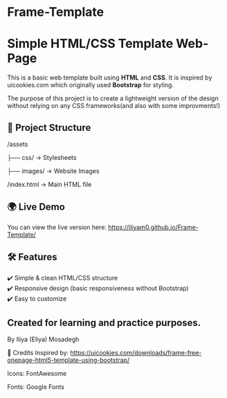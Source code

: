 # Frame-Template
# Simple HTML/CSS Template Web-Page 

This is a basic web template built using **HTML** and **CSS**. It is inspired by uicookies.com which originally used **Bootstrap** for styling.

The purpose of this project is to create a lightweight version of the design without relying on any CSS frameworks(and also with some improvments!)

## 📂 Project Structure
/assets

├── css/ → Stylesheets

├── images/ → Website Images

/index.html → Main HTML file

## 🌍 Live Demo  
You can view the live version here: https://iliyam0.github.io/Frame-Template/ 

## 🛠 Features  
✔️ Simple & clean HTML/CSS structure  
✔️ Responsive design (basic responsiveness without Bootstrap)  
✔️ Easy to customize  


## Created for learning and practice purposes.


By Iliya (Eliya) Mosadegh



🎨 Credits
Inspired by: https://uicookies.com/downloads/frame-free-onepage-html5-template-using-bootstrap/

Icons: FontAwesome

Fonts: Google Fonts

